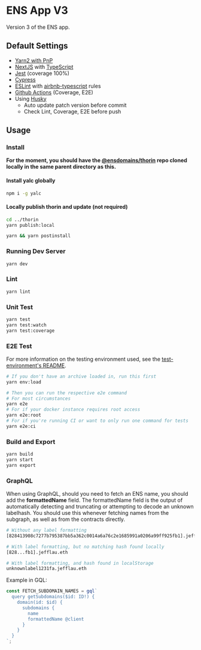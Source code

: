 # ENS App V3

Version 3 of the ENS app.

## Default Settings

- [Yarn2 with PnP](https://yarnpkg.com/)
- [NextJS](https://nextjs.org/) with [TypeScript](https://www.typescriptlang.org/)
- [Jest](https://jestjs.io/) (coverage 100%)
- [Cypress](https://www.cypress.io/)
- [ESLint](https://eslint.org/) with [airbnb-typescript](https://github.com/iamturns/eslint-config-airbnb-typescript) rules
- [Github Actions](https://github.com/features/actions) (Coverage, E2E)
- Using [Husky](https://typicode.github.io/husky/#/)
  - Auto update patch version before commit
  - Check Lint, Coverage, E2E before push

## Usage

### Install

**For the moment, you should have the [@ensdomains/thorin](https://github.com/ensdomains/thorin) repo cloned locally in the same parent directory as this.**

#### Install yalc globally

```bash
npm i -g yalc
```

#### Locally publish thorin and update (not required)

```bash
cd ../thorin
yarn publish:local
```

```bash
yarn && yarn postinstall
```

### Running Dev Server

```bash
yarn dev
```

### Lint

```bash
yarn lint
```

### Unit Test

```bash
yarn test
yarn test:watch
yarn test:coverage
```

### E2E Test

For more information on the testing environment used, see the [test-environment's README](https://github.com/ensdomains/ens-app-v3/tree/main/test-environment).

```bash
# If you don't have an archive loaded in, run this first
yarn env:load

# Then you can run the respective e2e command
# For most circumstances
yarn e2e
# For if your docker instance requires root access
yarn e2e:root
# For if you're running CI or want to only run one command for tests
yarn e2e:ci
```

### Build and Export

```bash
yarn build
yarn start
yarn export
```

### GraphQL

When using GraphQL, should you need to fetch an ENS name, you should add the **formattedName** field.
The formattedName field is the output of automatically detecting and truncating or attempting to decode an unknown labelhash.
You should use this whenever fetching names from the subgraph, as well as from the contracts directly.

```bash
# Without any label formatting
[828413908c7277b795387bb5a362c0014a6a76c2e1685991a0206a99ff925fb1].jefflau.eth

# With label formatting, but no matching hash found locally
[828...fb1].jefflau.eth

# With label formatting, and hash found in localStorage
unknownlabel1231fa.jefflau.eth
```

Example in GQL:

```js
const FETCH_SUBDOMAIN_NAMES = gql`
  query getSubdomains($id: ID!) {
    domain(id: $id) {
      subdomains {
        name
        formattedName @client
      }
    }
  }
`;
```

